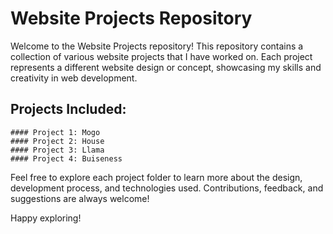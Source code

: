 # Website Projects Repository

Welcome to the Website Projects repository! This repository contains a collection of various website projects that I have worked on. Each project represents a different website design or concept, showcasing my skills and creativity in web development.

## Projects Included:

    #### Project 1: Mogo
    #### Project 2: House
    #### Project 3: Llama
    #### Project 4: Buiseness

Feel free to explore each project folder to learn more about the design, development process, and technologies used. Contributions, feedback, and suggestions are always welcome!

Happy exploring!